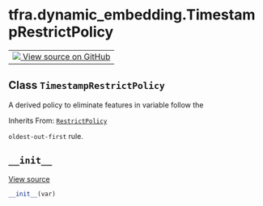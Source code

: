 <meta name="robots" content="noindex">

# tfra.dynamic_embedding.TimestampRestrictPolicy

<!-- Insert buttons and diff -->

<table class="tfo-notebook-buttons tfo-api" align="center">

<td>
  <a target="_blank" href="https://github.com/tensorflow/recommenders-addons/tree/Lifann/add-api-docs/tensorflow_recommenders_addons/dynamic_embedding/python/ops/restrict_policies.py#L114-L230">
    <img src="https://www.tensorflow.org/images/GitHub-Mark-32px.png" />
    View source on GitHub
  </a>
</td>
</table>










## Class `TimestampRestrictPolicy`

A derived policy to eliminate features in variable follow the

Inherits From: [`RestrictPolicy`](../../tfra/dynamic_embedding/RestrictPolicy.md)

<!-- Placeholder for "Used in" -->
`oldest-out-first` rule.

<h2 id="__init__"><code>__init__</code></h2>

<a target="_blank" href="https://github.com/tensorflow/recommenders-addons/tree/Lifann/add-api-docs/tensorflow_recommenders_addons/dynamic_embedding/python/ops/restrict_policies.py#L120-L153">View source</a>

``` python
__init__(var)
